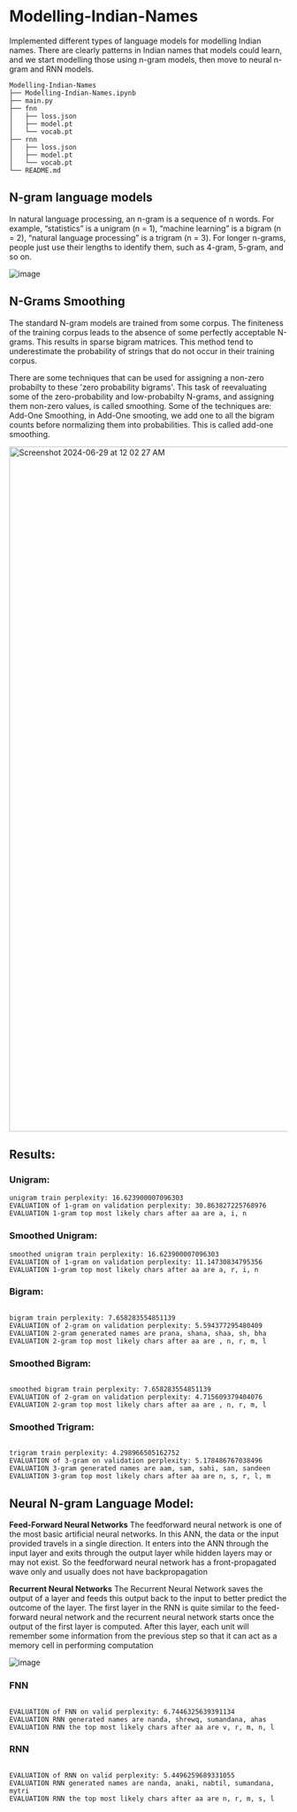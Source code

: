 # Modelling-Indian-Names
Implemented different types of language models for modelling Indian names. There are clearly patterns in Indian names that models could learn, and we start modelling those using n-gram models, then move to neural n-gram and RNN models.

```
Modelling-Indian-Names
├── Modelling-Indian-Names.ipynb
├── main.py
├── fnn
│   ├── loss.json
│   ├── model.pt
│   └── vocab.pt
├── rnn
│   ├── loss.json
│   ├── model.pt
│   └── vocab.pt
└── README.md
```

## N-gram language models
In natural language processing, an n-gram is a sequence of n words. For example, “statistics” is a unigram (n = 1), “machine learning” is a bigram (n = 2), “natural language processing” is a trigram (n = 3). For longer n-grams, people just use their lengths to identify them, such as 4-gram, 5-gram, and so on.

![image](https://github.com/pritamgouda11/Modelling-Indian-Names/assets/46958858/5a1398d0-9029-48fb-be66-9d7dbc63365f)

## N-Grams Smoothing
The standard N-gram models are trained from some corpus. The finiteness of the training corpus leads to the absence of some perfectly acceptable N-grams. This results in sparse bigram matrices. This method tend to underestimate the probability of strings that do not occur in their training corpus.

There are some techniques that can be used for assigning a non-zero probabilty to these 'zero probability bigrams'. This task of reevaluating some of the zero-probability and low-probabilty N-grams, and assigning them non-zero values, is called smoothing. Some of the techniques are: Add-One Smoothing, in Add-One smooting, we add one to all the bigram counts before normalizing them into probabilities. This is called add-one smoothing.

<img width="1238" alt="Screenshot 2024-06-29 at 12 02 27 AM" src="https://github.com/pritamgouda11/Modelling-Indian-Names/assets/46958858/47c525d1-dc50-402e-97fe-702147bc4590">

## Results: 

### **Unigram:**
```
unigram train perplexity: 16.623900007096303
EVALUATION of 1-gram on validation perplexity: 30.863827225768976
EVALUATION 1-gram top most likely chars after aa are a, i, n
```
### **Smoothed Unigram:**
```
smoothed unigram train perplexity: 16.623900007096303
EVALUATION of 1-gram on validation perplexity: 11.14730834795356
EVALUATION 1-gram top most likely chars after aa are a, r, i, n
```
### **Bigram:**
```

bigram train perplexity: 7.658283554851139
EVALUATION of 2-gram on validation perplexity: 5.594377295480409
EVALUATION 2-gram generated names are prana, shana, shaa, sh, bha
EVALUATION 2-gram top most likely chars after aa are , n, r, m, l
```
### **Smoothed Bigram:**
```

smoothed bigram train perplexity: 7.658283554851139
EVALUATION of 2-gram on validation perplexity: 4.715609379404076
EVALUATION 2-gram top most likely chars after aa are , n, r, m, l
```
### **Smoothed Trigram:**
```

trigram train perplexity: 4.298966505162752
EVALUATION of 3-gram on validation perplexity: 5.178486767038496
EVALUATION 3-gram generated names are aam, sam, sahi, san, sandeen
EVALUATION 3-gram top most likely chars after aa are n, s, r, l, m
```
## **Neural N-gram Language Model:**

**Feed-Forward Neural Networks**
The feedforward neural network is one of the most basic artificial neural networks. In this ANN, the data or the input provided travels in a single direction. It enters into the ANN through the input layer and exits through the output layer while hidden layers may or may not exist. So the feedforward neural network has a front-propagated wave only and usually does not have backpropagation

**Recurrent Neural Networks**
The Recurrent Neural Network saves the output of a layer and feeds this output back to the input to better predict the outcome of the layer. The first layer in the RNN is quite similar to the feed-forward neural network and the recurrent neural network starts once the output of the first layer is computed. After this layer, each unit will remember some information from the previous step so that it can act as a memory cell in performing computation

![image](https://github.com/pritamgouda11/Modelling-Indian-Names/assets/46958858/80a8e2ba-47f6-48d2-8b09-0138c0f63809)

### **FNN**
```

EVALUATION of FNN on valid perplexity: 6.7446325639391134
EVALUATION RNN generated names are nanda, shrewq, sumandana, ahas
EVALUATION RNN the top most likely chars after aa are v, r, m, n, l
```
### **RNN**
```

EVALUATION of RNN on valid perplexity: 5.4496259689331055
EVALUATION RNN generated names are nanda, anaki, nabtil, sumandana, mytri
EVALUATION RNN the top most likely chars after aa are n, r, m, s, l
```
